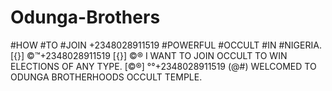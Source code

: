# Odunga-Brothers
#HOW #TO #JOIN +2348028911519 #POWERFUL #OCCULT #IN #NIGERIA. [{}] ©™+2348028911519 [{}] ©® I WANT TO JOIN OCCULT TO WIN ELECTIONS OF ANY TYPE. [©®] °°+2348028911519 (@#) WELCOMED TO ODUNGA BROTHERHOODS OCCULT TEMPLE. 
